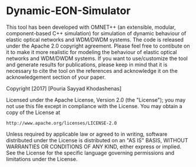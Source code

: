 # Dynamic-EON-Simulator

This tool has been developed with OMNET++ (an extensible, modular, component-based C++ simulation) for simulation of dynamic behaviour of elastic optical networks and WDM/DWDM systems. The code is released under the Apache 2.0 copyright agreement. Please feel free to contibute on it to make it more realistic for modeling the behaviour of elastic optical networks and WDM/DWDM systems. If you want to use/customize the tool and generate results for publications, please keep in mind that it is necessary to cite the tool on the references and acknowledge it on the acknowledgement section of your paper.   

Copyright [2017] [Pouria Sayyad Khodashenas]

Licensed under the Apache License, Version 2.0 (the "License");
you may not use this file except in compliance with the License.
You may obtain a copy of the License at

    http://www.apache.org/licenses/LICENSE-2.0

Unless required by applicable law or agreed to in writing, software
distributed under the License is distributed on an "AS IS" BASIS,
WITHOUT WARRANTIES OR CONDITIONS OF ANY KIND, either express or implied.
See the License for the specific language governing permissions and
limitations under the License.
